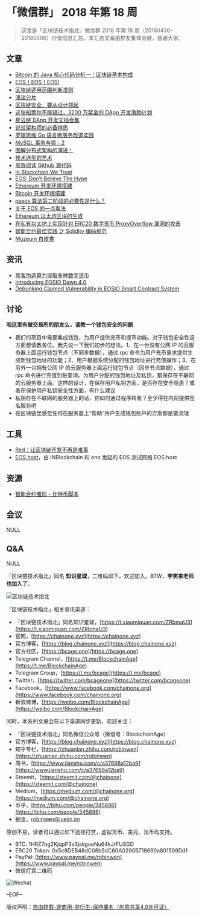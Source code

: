 # 「微信群」 2018 年第 18 周

> 这里是「区块链技术指北」微信群 2018 年第 18 周（20180430-20180506）价值信息汇总。本汇总文章由群友集体贡献，感谢大家。

## 文章

* [Bitcoin 的 Java 核心代码分析一：区块链基本构成](http://www.birdboy.cn/blog?p=30)
* [EOS！EOS！EOS!](https://mp.weixin.qq.com/s/s0FZ4NZOObURtLeO8XWF1Q)
* [区块链适用范围判断准则](https://mp.weixin.qq.com/s/yY6ky3VmHjRD8Ki3lc9kOg)
* [浅谈分片](https://mp.weixin.qq.com/s/eD-O1P_SAN5n8NGqX3ldCQ)
* [区块链安全，要从设计抓起](https://mp.weixin.qq.com/s/wcPvif7YJ4i7qF_U4Wn3-g)
* [这张船票你不能错过，3200 万奖金的 DApp 开发激励计划](https://mp.weixin.qq.com/s/nhkmfPC6i2zbZkn3yBtzVg)
* [星云链 DApp 开发文档合集](https://mp.weixin.qq.com/s/LSYLlLRUO-LEin27kjBE8Q)
* [说说架构师的必备特质](https://bcage.one/d/349-architecture)
* [罗辑思维 Go 语言微服务改造实践](https://bcage.one/d/350-go)
* [MySQL 事务与锁 - 2](https://bcage.one/d/351-mysql-2)
* [图解分布式架构的演进！](https://bcage.one/d/353-distributed)
* [技术选型的艺术](https://bcage.one/d/354-technology)
* [高效阅读 Github 源代码](https://bcage.one/d/355-github)
* [In Blockchain We Trust](https://bcage.one/d/356-in-blockchain-we-trust)
* [EOS: Don’t Believe The Hype](https://bcage.one/d/357-eos-don-t-believe-the-hype)
* [Ethereum 开发环境搭建](https://bcage.one/d/358-ethereum)
* [Bitcoin 开发环境搭建](https://bcage.one/d/359-bitcoin)
* [paxos 算法第二阶段的必要性是什么？](https://bcage.one/d/360-paxos)
* [关于 EOS 的一点看法](https://bcage.one/d/361-eos)
* [Ethereum 以太坊区块的生成](https://bcage.one/d/362-ethereum)
* [在私有以太坊上实现针对 ERC20 数字货币 ProxyOverflow 漏洞的攻击](https://bcage.one/d/363-erc20-proxyoverflow)
* [智能合约最佳实践 之 Solidity 编码规范](https://bcage.one/d/367-solidity)
* [Muzeum 白皮書](https://bcage.one/d/368-muzeum)

## 资讯

* [黑客伪造算力盗取多种数字货币](https://bcage.one/d/364-hacker)
* [Introducing EOSIO Dawn 4.0](https://bcage.one/d/365-introducing-eosio-dawn-4-0)
* [Debunking Claimed Vulnerability in EOSIO Smart Contract System](https://bcage.one/d/366-debunking-claimed-vulnerability-in-eosio-smart-contract-system)

## 讨论

**咱这里有做交易所的朋友么，请教一个钱包安全的问题**

* 我们的项目中需要集成钱包，为用户提供充币和提币功能。对于钱包安全性这方面想请教各位。我先说一下我们初步的想法。1、在一台没有公网 IP 的云服务器上面运行钱包节点（不同步数据），通过 rpc 命令为用户充币需求提供生成新钱包地址的功能；2、用户根据系统分配的钱包地址进行充值操作；3、在另外一台拥有公网 IP 的云服务器上面运行钱包节点（同步节点数据），通过 rpc 命令进行充值到账查询。为用户分配的钱包地址及私钥，都保存在不联网的云服务器上面。这样的设计，在保存用户私钥方面，是否存在安全隐患？或者在保护用户私钥安全性方面，有什么建议
* 私钥存在不联网的服务器上的话，你如何通过程序转账？至少得在内网提供签名服务吧
* 在区块链里感觉任何在服务器上“帮助”用户生成钱包账户的方案都是耍流氓

## 工具

* [Red：让区块链开发不再是难事](https://bcage.one/d/352-red)
* [EOS.host](https://eos.live/detail/198)，由 INBlockchain 和 ono 发起的 EOS 测试网络 EOS.host

## 资源

* [智能合约雏形 - 比特币脚本](https://www.bilibili.com/video/av22693233)

## 会议

NULL

## Q&A

NULL

「区块链技术指北」同名 **知识星球**，二维码如下，欢迎加入。BTW，**李笑来老师也加入了**。

![区块链技术指北](https://i.imgur.com/RBmpxTL.png)

「区块链技术指北」相关资讯渠道：

* 「区块链技术指北」同名知识星球，[https://t.xiaomiquan.com/ZRbmaU3](https://t.xiaomiquan.com/ZRbmaU3)
* 官网，[https://chainone.xyz](https://chainone.xyz)
* 官方博客，[https://blog.chainone.xyz](https://blog.chainone.xyz)
* 官方社区，[https://bcage.one](https://bcage.one)
* Telegram Channel，[https://t.me/BlockchainAge](https://t.me/BlockchainAge)
* Telegram Group，[https://t.me/bcage](https://t.me/bcage)
* Twitter，[https://twitter.com/bcageone](https://twitter.com/bcageone)
* Facebook，[https://www.facebook.com/chainone.org](https://www.facebook.com/chainone.org)
* 新浪微博，[https://weibo.com/BlockchainAge](https://weibo.com/BlockchainAge)

同时，本系列文章会在以下渠道同步更新，欢迎关注：

* 「区块链技术指北」同名微信公众号（微信号：BlockchainAge）
* 官方博客，[https://blog.chainone.xyz](https://blog.chainone.xyz)
* 知乎专栏，[https://zhuanlan.zhihu.com/robinwen](https://zhuanlan.zhihu.com/robinwen)
* 简书，[https://www.jianshu.com/c/a37698a12ba9](https://www.jianshu.com/c/a37698a12ba9)
* Steemit，[https://steemit.com/@chainone](https://steemit.com/@chainone)
* Medium，[https://medium.com/@chainone.org](https://medium.com/@chainone.org)
* 币乎，[https://bihu.com/people/345886](https://bihu.com/people/345886)
* 掘金，[robinwen@juejin.im](https://juejin.im/user/5673ccae60b2260ee435f89a/posts)

原创不易，读者可以通过如下途径打赏，虚拟货币、美元、法币均支持。

* BTC: 1HRZ7og2KjqpP3v3jskgueNu64kJrFU8GD
* ERC20 Token: 0x5c8DEB48dC08b5dC60A0290B718690a801509Dd1
* PayPal: [https://www.paypal.me/robinwen](https://www.paypal.me/robinwen)
* 微信打赏二维码

![Wechat](https://i.imgur.com/hKyy9lI.jpg)

–EOF–

版权声明：[自由转载-非商用-非衍生-保持署名（创意共享4.0许可证）](http://creativecommons.org/licenses/by-nc-nd/4.0/deed.zh)